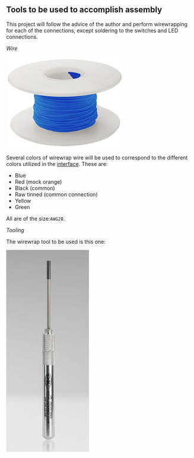 ## Tools to be used to accomplish assembly

This project will follow the advice of the author and perform wirewrapping for each of the connections, except soldering to the switches and LED connections.

_Wire_

![ww-awg28](/tools/images/jonard-ww-awg28.png)

Several colors of wirewrap wire will be used to correspond to the different colors utilized in the [interface](/build/5-front-panel/README.md). These are:

* Blue
* Red (mock orange)
* Black (common)
* Raw tinned (common connection)
* Yellow
* Green

All are of the size:`AWG28`.

_Tooling_

The wirewrap tool to be used is this one:

![ww-tool](/tools/images/jonard-hw-uw-2829.png)